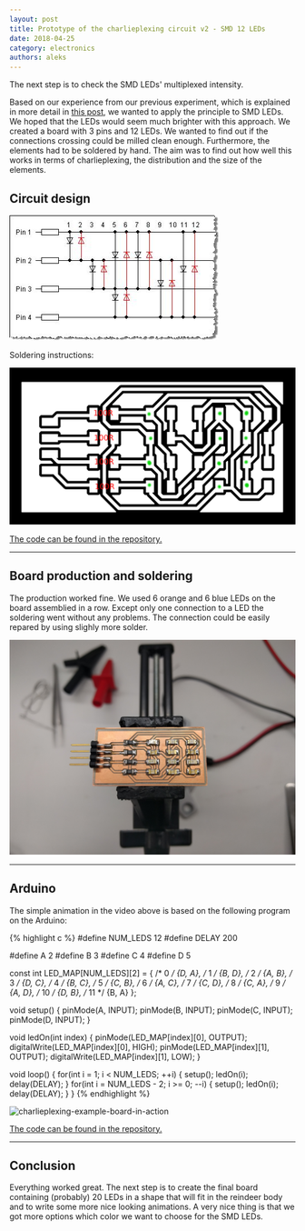 ```yaml
---
layout: post
title: Prototype of the charlieplexing circuit v2 - SMD 12 LEDs
date: 2018-04-25
category: electronics
authors: aleks
---
```


 The next step is to check the SMD LEDs' multiplexed intensity.

Based on our experience from our previous experiment, which is explained in more detail in [this post](https://solid-late.github.io/electronics/2018/04/25/charlieplexing.html), we wanted to apply the principle to SMD LEDs. We hoped that the LEDs would seem much brighter with this approach.
We created a board with 3 pins and 12 LEDs. We wanted to find out if the connections crossing could be milled clean enough. Furthermore, the elements had to be soldered by hand. The aim was to find out how well this works in terms of charlieplexing, the distribution and the size of the elements.

## Circuit design
![charlieplexing circuit with 4 pins](/static/img/charlieplexing/charlieplexing_circuit_4pin.jpg)


Soldering instructions:

![charlieplexing circuit with 4 pins](/static/img/charlieplexing/solder_instr.png)


[The code can be found in the repository.](https://github.com/solid-late/circuit-main)

***

## Board production and soldering

The production worked fine.
We used 6 orange and 6 blue LEDs on the board assemblied in a row. 
Except only one connection to a LED the soldering went without any problems. The connection could be easily repared by using slighly more solder.

![boards 12 LEDs soldering](/static/img/charlieplexing/board-12LEDs.jpg)

***

## Arduino
The simple animation in the video above is based on the following program on the Arduino:

{% highlight c %}
#define NUM_LEDS 12
#define DELAY 200

#define A 2
#define B 3
#define C 4
#define D 5

const int LED_MAP[NUM_LEDS][2] = {
  /*  0 */  {D, A},
  /*  1 */  {B, D},
  /*  2 */  {A, B},
  /*  3 */  {D, C},
  /*  4 */  {B, C},
  /*  5 */  {C, B},
  /*  6 */  {A, C},
  /*  7 */  {C, D},
  /*  8 */  {C, A},
  /*  9 */  {A, D},
  /* 10 */  {D, B},
  /* 11 */  {B, A}
};

void setup() {
  pinMode(A, INPUT);
  pinMode(B, INPUT);
  pinMode(C, INPUT);
  pinMode(D, INPUT);
}

void ledOn(int index) {
  pinMode(LED_MAP[index][0], OUTPUT);
  digitalWrite(LED_MAP[index][0], HIGH);
  pinMode(LED_MAP[index][1], OUTPUT);
  digitalWrite(LED_MAP[index][1], LOW);
}

void loop() {
  for(int i = 1; i < NUM_LEDS; ++i) {
    setup();
    ledOn(i);
    delay(DELAY);
  }
  for(int i = NUM_LEDS - 2; i >= 0; --i) {
    setup();
    ledOn(i);
    delay(DELAY);
  }
}
{% endhighlight %}



![charlieplexing-example-board-in-action](/static/img/charlieplexing/board_12LEDs.gif)

[The code can be found in the repository.](https://github.com/solid-late/reindeer-code)

***

## Conclusion
Everything worked great. The next step is to create the final board containing (probably) 20 LEDs in a shape that will fit in the reindeer body and to write some more nice looking animations. A very nice thing is that we got more options which color we want to choose for the SMD LEDs.

